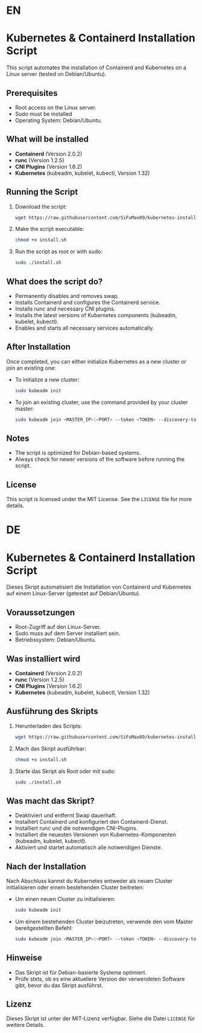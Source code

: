 # EN
# Kubernetes & Containerd Installation Script

This script automates the installation of Containerd and Kubernetes on a Linux server (tested on Debian/Ubuntu).

## Prerequisites
- Root access on the Linux server.
- Sudo must be installed
- Operating System: Debian/Ubuntu.

## What will be installed
- **Containerd** (Version 2.0.2)
- **runc** (Version 1.2.5)
- **CNI Plugins** (Version 1.6.2)
- **Kubernetes** (kubeadm, kubelet, kubectl, Version 1.32)

## Running the Script

1. Download the script:
   ```bash
   wget https://raw.githubusercontent.com/SiFuMax09/kubernetes-install-script/refs/heads/main/install.sh
   ```
3. Make the script executable:
   ```bash
   chmod +x install.sh
   ```

4. Run the script as root or with sudo:
   ```bash
   sudo ./install.sh
   ```

## What does the script do?

- Permanently disables and removes swap.
- Installs Containerd and configures the Containerd service.
- Installs runc and necessary CNI plugins.
- Installs the latest versions of Kubernetes components (kubeadm, kubelet, kubectl).
- Enables and starts all necessary services automatically.

## After Installation

Once completed, you can either initialize Kubernetes as a new cluster or join an existing one:

- To initialize a new cluster:

  ```bash
  sudo kubeadm init
  ```

- To join an existing cluster, use the command provided by your cluster master:

  ```bash
  sudo kubeadm join <MASTER_IP>:<PORT> --token <TOKEN> --discovery-token-ca-cert-hash sha256:<HASH>
  ```

## Notes
- The script is optimized for Debian-based systems.
- Always check for newer versions of the software before running the script.

## License
This script is licensed under the MIT License. See the `LICENSE` file for more details.



# DE
# Kubernetes & Containerd Installation Script

Dieses Skript automatisiert die Installation von Containerd und Kubernetes auf einem Linux-Server (getestet auf Debian/Ubuntu).

## Voraussetzungen
- Root-Zugriff auf den Linux-Server.
- Sudo muss auf dem Server installiert sein.
- Betriebssystem: Debian/Ubuntu.

## Was installiert wird
- **Containerd** (Version 2.0.2)
- **runc** (Version 1.2.5)
- **CNI Plugins** (Version 1.6.2)
- **Kubernetes** (kubeadm, kubelet, kubectl, Version 1.32)

## Ausführung des Skripts

1. Herunterladen des Scripts:
   ```bash
   wget https://raw.githubusercontent.com/SiFuMax09/kubernetes-install-script/refs/heads/main/install.sh
   ```

2. Mach das Skript ausführbar:
   ```bash
   chmod +x install.sh
   ```

3. Starte das Skript als Root oder mit sudo:
   ```bash
   sudo ./install.sh
   ```

## Was macht das Skript?

- Deaktiviert und entfernt Swap dauerhaft.
- Installiert Containerd und konfiguriert den Containerd-Dienst.
- Installiert runc und die notwendigen CNI-Plugins.
- Installiert die neuesten Versionen von Kubernetes-Komponenten (kubeadm, kubelet, kubectl).
- Aktiviert und startet automatisch alle notwendigen Dienste.

## Nach der Installation

Nach Abschluss kannst du Kubernetes entweder als neuen Cluster initialisieren oder einem bestehenden Cluster beitreten:

- Um einen neuen Cluster zu initialisieren:

  ```bash
  sudo kubeadm init
  ```

- Um einem bestehenden Cluster beizutreten, verwende den vom Master bereitgestellten Befehl:

  ```bash
  sudo kubeadm join <MASTER_IP>:<PORT> --token <TOKEN> --discovery-token-ca-cert-hash sha256:<HASH>
  ```

## Hinweise
- Das Skript ist für Debian-basierte Systeme optimiert.
- Prüfe stets, ob es eine aktuellere Version der verwendeten Software gibt, bevor du das Skript ausführst.

## Lizenz
Dieses Skript ist unter der MIT-Lizenz verfügbar. Siehe die Datei `LICENSE` für weitere Details.

